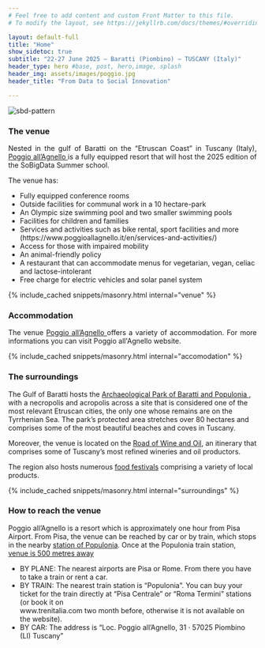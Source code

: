 ```yaml
---
# Feel free to add content and custom Front Matter to this file.
# To modify the layout, see https://jekyllrb.com/docs/themes/#overriding-theme-defaults

layout: default-full
title: "Home"
show_sidetoc: true
subtitle: "22-27 June 2025 – Baratti (Piombino) – TUSCANY (Italy)"
header_type: hero #base, post, hero,image, splash
header_img: assets/images/poggio.jpg
header_title: "From Data to Social Innovation"

---
```


<div class="full-width-wrapper">
    <img src="{{ site.baseurl }}/assets/images/header.svg" alt="sbd-pattern" class="full-width-image">
</div>

<div class="venue">
    <div class="container">
        <div class="row pt-2 ">
            <div class="col-md-8 offset-md-2 col-sm-12">
                <h3>The venue</h3>
                <p class="lead" style="text-align:justify">Nested in the gulf of Baratti on the “Etruscan Coast” in Tuscany (Italy), <a href="https://www.poggioallagnello.it/en/">Poggio all’Agnello </a> is a fully equipped resort that will host the 2025 edition of the SoBigData Summer school.</p>
                <p>The venue has:</p>
                    <ul>
                        <li>Fully equipped conference rooms</li>
                        <li>Outside facilities for communal work in a 10 hectare-park</li>
                        <li>An Olympic size swimming pool and two smaller swimming pools</li>
                        <li>Facilities for children and families</li>
                        <li>Services and activities such as bike rental, sport facilities and more (https://www.poggioallagnello.it/en/services-and-activities/)</li>
                        <li>Access for those with impaired mobility</li>
                        <li>An animal-friendly policy</li>
                        <li>A restaurant that can accommodate menus for vegetarian, vegan, celiac and lactose-intolerant</li>
                        <li>Free charge for electric vehicles and solar panel system</li>
                    </ul>
            </div>
        </div>
    </div>
</div>



<div class="container">
{% include_cached snippets/masonry.html internal="venue" %}
</div>

<div class="accommodation py-5">
    <div class="container">
        <div class="row pt-2 ">
            <div class="col-md-8 offset-md-2 col-sm-12">
                <h3>Accommodation</h3>
                <p class="lead" style="text-align:justify">The venue <a href="https://www.poggioallagnello.it/en/">Poggio all’Agnello </a> offers a variety of accommodation. For more informations you can visit Poggio all'Agnello website.</p>
            </div>
        </div>
    </div>
</div>



<div class="container">
{% include_cached snippets/masonry.html internal="accomodation" %}
</div>




<div id="surroundings">
    <div class="container">
        <div class="row pt-2 ">
            <div class="col-md-8 offset-md-2 col-sm-12">
                <h3>The surroundings</h3>
                <p>The Gulf of Baratti hosts the <a href="https://www.parchivaldicornia.it/en/archaeological-parks/archaeological-park-of-baratti-and-populonia/">Archaeological Park of Baratti and Populonia </a>, with a necropolis and acropolis across a site that is considered one of the most relevant Etruscan cities, the only one whose remains are on the Tyrrhenian Sea. The park’s protected area stretches over 80 hectares and comprises some of the most beautiful beaches and coves in Tuscany.</p>
<p>Moreover, the venue is located on the <a href="https://www.lastradadelvino.com/en/">Road of Wine and Oil</a>, an itinerary that comprises some of Tuscany’s most refined wineries and oil productors.</p>
                <p>
                The region also hosts numerous <a href="https://www.costadeglietruschi.eu/en/experience-eng/food-festivals-a-journey-through-the-flavours-of-the-etruscan-coast/">food festivals</a> comprising a variety of local products.</p>
            </div>
        </div>
    </div>
</div>





<div class="container">
{% include_cached snippets/masonry.html internal="surroundings" %}
</div>

<div id="reach-baratti">
    <div class="container">
        <div class="row pt-2 ">
            <div class="col-md-8 offset-md-2 col-sm-12">
                <h3>How to reach the venue</h3>
                    <p>
                    Poggio all’Agnello is a resort which is approximately one hour from Pisa Airport. From Pisa, the venue can be reached by car or by train, which stops in the nearby <a href="https://www.thetrainline.com/en/stations/populonia" target="_blank"> station of Populonia</a>.
Once at the Populonia train station, <a href="http://tinyurl.com/2x66rzn6"> venue is 500 metres away</a>
                    </p>
                    <ul>
                        <li><i class="fas fa-plane"></i> BY PLANE: The nearest airports are Pisa or Rome. From there you have to take a train or rent a car.</li>
                        <li><i class="fas fa-train"></i> BY TRAIN: The nearest train station is “Populonia”. You can buy your ticket for the train directly at “Pisa Centrale” or “Roma Termini” stations (or book it on</li> www.trenitalia.com two month before, otherwise it is not available on the website). 
                        <li><i class="fas fa-car"></i> BY CAR: The address is “Loc. Poggio all’Agnello, 31 · 57025 Piombino (LI) Tuscany”</li>
                    </ul>
            </div>
        </div>
    </div>
</div>